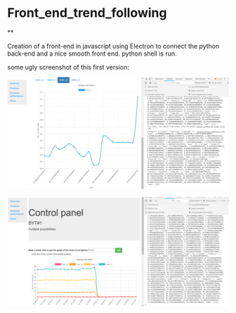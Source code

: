 # Front_end_trend_following
**

Creation of a front-end in javascript using Electron to connect the python back-end and a nice smooth front end.
python shell is run.

some ugly screenshot of this first version:

![](screenshot1.png)

![](screenshot2.png)
